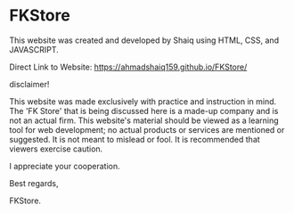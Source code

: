 # FKStore
This website was created and developed by Shaiq using HTML, CSS, and JAVASCRIPT.

Direct Link to Website: https://ahmadshaiq159.github.io/FKStore/


disclaimer!

This website was made exclusively with practice and instruction in mind. The 'FK Store' that is being discussed here is a made-up company and is not an actual firm. This website's material should be viewed as a learning tool for web development; no actual products or services are mentioned or suggested. It is not meant to mislead or fool. It is recommended that viewers exercise caution.

I appreciate your cooperation.

Best regards,

FKStore.
